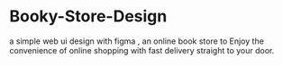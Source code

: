 # Booky-Store-Design
a simple web ui design with figma , an online book store to Enjoy the convenience of online shopping with fast delivery straight to your door.
